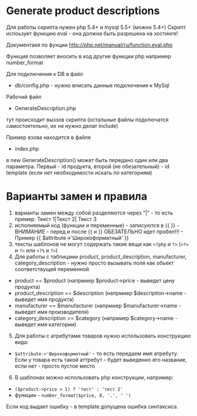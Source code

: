 Generate product descriptions
====================================


Для работы скрипта нужен php 5.4+ и mysql 5.5+ (можно 5.4+)
Скрипт испоьзует функцию eval - она должна быть разрешена на хостинге!

Документакя по фунции http://php.net/manual/ru/function.eval.php 

Функция позволяет вносить в код другие функции php например number_format


Для подключения к DB в файл
- db/config.php - нужно вписать данные подключения к MySql

Рабочий файл 
- GenerateDescription.php

тут происходит выззов скрипта (остальные файлы подключатся самостоятельно, 
их не нужно делат include)

Пример взова находится в файле
- index.php

в new GenerateDescription() может быть передано один или два параметра. 
Первый - id продукта, второй (не обезательный) - id template (если нет необходимости 
искать по категориям)


Варианты замен и правила
================================

1. варианты замен между собой разделяются через "|" - то есть пример: Текст 1|Текст 2| Текст 3
2. исполняемый код (функции и переменные) - записуются в {{ }} - 
ВНИМАНИЕ - перед и после {{ и }} ОБЕЗАТЕЛЬНО идет пробел!!! - Пример {{ $attribute->'Широкоформатный' }}
3. тексты шаблонов не могут содержать такие вещи как `<?php` и `?>` (`<?=` и `?>` или `<?%` и `?>`)
4. Для работы с таблицами product, product_description, manufacturer, category_description - 
нужно просто вызывать поля как обьект соответствущей переменной
* product == $product (напрмиер $product->price - выведет цену продукта)
* product_description == $description (напрмиер $description->name - выведет имя продукта)
* manufacturer == $manufacturer (напрмиер $manufacturer->name - выведет имя производителя)
* category_description == $category (напрмиер $category->name - выведет имя категории)
5. Для работы с атребутами товаров нужно использовать конструкцию вида:
* `$attribute->'Широкоформатный'` - то есть передаем имя атребуту. 
Если у товара есть такой аттребут - будет выведенно его название, если нет - просто пустое место
6. В шаблонах можно использовать php конструкции, например:
- `($product->price > 1) ? 'тест' : 'тест 2'`
- функции - `number_format($price, 0, '.', ' ')`

Если код выдает ошибку - в template допущена ошибка синтаксиса.




